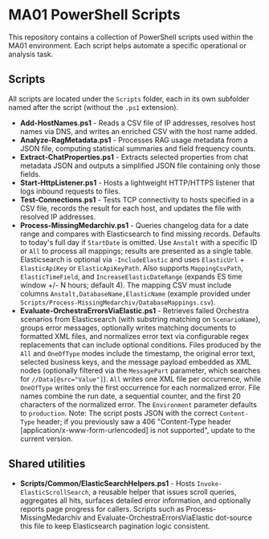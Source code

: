# MA01 PowerShell Scripts

This repository contains a collection of PowerShell scripts used within the MA01 environment. Each script helps automate a specific operational or analysis task.

## Scripts

All scripts are located under the `Scripts` folder, each in its own subfolder named after the script (without the `.ps1` extension).

- **Add-HostNames.ps1** - Reads a CSV file of IP addresses, resolves host names via DNS, and writes an enriched CSV with the host name added.
- **Analyze-RagMetadata.ps1** - Processes RAG usage metadata from a JSON file, computing statistical summaries and field frequency counts.
- **Extract-ChatProperties.ps1** - Extracts selected properties from chat metadata JSON and outputs a simplified JSON file containing only those fields.
- **Start-HttpListener.ps1** - Hosts a lightweight HTTP/HTTPS listener that logs inbound requests to files.
- **Test-Connections.ps1** - Tests TCP connectivity to hosts specified in a CSV file, records the result for each host, and updates the file with resolved IP addresses.
- **Process-MissingMedarchiv.ps1** - Queries changelog data for a date range and compares with Elasticsearch to find missing records. Defaults to today's full day if `StartDate` is omitted. Use `Anstalt` with a specific ID or `All` to process all mappings; results are presented as a single table. Elasticsearch is optional via `-IncludeElastic` and uses `ElasticUrl` + `ElasticApiKey` or `ElasticApiKeyPath`. Also supports `MappingCsvPath`, `ElasticTimeField`, and `IncreaseElasticDateRange` (expands ES time window +/- N hours; default 4). The mapping CSV must include columns `Anstalt,DatabaseName,ElasticName` (example provided under `Scripts/Process-MissingMedarchiv/DatabaseMappings.csv`).
- **Evaluate-OrchestraErrorsViaElastic.ps1** - Retrieves failed Orchestra scenarios from Elasticsearch (with substring matching on `ScenarioName`), groups error messages, optionally writes matching documents to formatted XML files, and normalizes error text via configurable regex replacements that can include optional conditions. Files produced by the `All` and `OneOfType` modes include the timestamp, the original error text, selected business keys, and the message payload embedded as XML nodes (optionally filtered via the `MessagePart` parameter, which searches for `//Data[@src="Value"]`). `All` writes one XML file per occurrence, while `OneOfType` writes only the first occurrence for each normalized error. File names combine the run date, a sequential counter, and the first 20 characters of the normalized error. The `Environment` parameter defaults to `production`. Note: The script posts JSON with the correct `Content-Type` header; if you previously saw a 406 "Content-Type header [application/x-www-form-urlencoded] is not supported", update to the current version.

## Shared utilities

- **Scripts/Common/ElasticSearchHelpers.ps1** - Hosts `Invoke-ElasticScrollSearch`, a reusable helper that issues scroll queries, aggregates all hits, surfaces detailed error information, and optionally reports page progress for callers. Scripts such as Process-MissingMedarchiv and Evaluate-OrchestraErrorsViaElastic dot-source this file to keep Elasticsearch pagination logic consistent.
